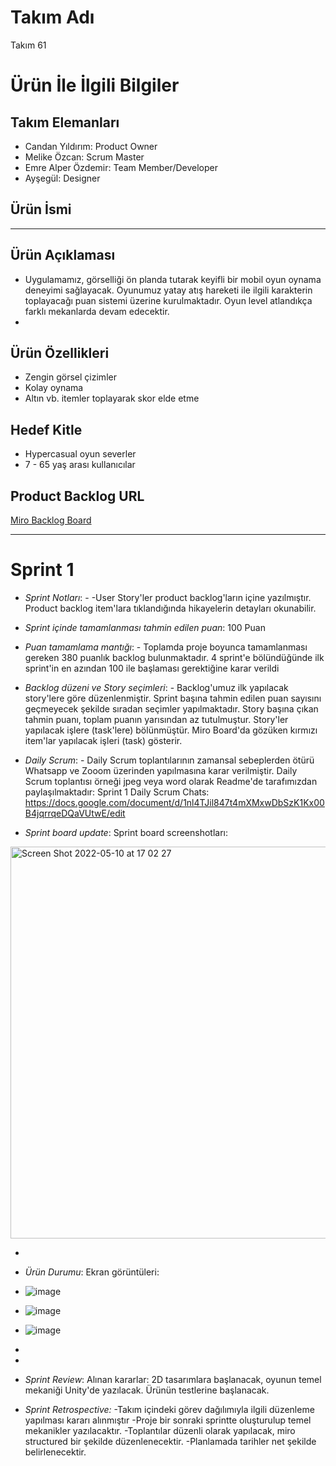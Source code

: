 # Takım Adı


Takım 61

# Ürün İle İlgili Bilgiler

## Takım Elemanları

- Candan Yıldırım: Product Owner
- Melike Özcan: Scrum Master
- Emre Alper Özdemir: Team Member/Developer
- Ayşegül: Designer

## Ürün İsmi

----

## Ürün Açıklaması

- Uygulamamız, görselliği ön planda tutarak keyifli bir mobil oyun oynama deneyimi sağlayacak. Oyunumuz yatay atış hareketi ile ilgili karakterin toplayacağı puan sistemi üzerine kurulmaktadır. Oyun level atlandıkça farklı mekanlarda devam edecektir. 
- 
## Ürün Özellikleri

- Zengin görsel çizimler
- Kolay oynama
- Altın vb. itemler toplayarak skor elde etme 

## Hedef Kitle

- Hypercasual oyun severler
- 7 - 65 yaş arası kullanıcılar

## Product Backlog URL

[Miro Backlog Board](https://miro.com/app/board/uXjVO28lnN4=/)

---

# Sprint 1

- *Sprint Notları*: -
-User Story'ler product backlog'ların içine yazılmıştır. Product backlog item'lara tıklandığında hikayelerin detayları okunabilir.
- *Sprint içinde tamamlanması tahmin edilen puan*: 100 Puan

- *Puan tamamlama mantığı*: -
Toplamda proje boyunca tamamlanması gereken 380 puanlık backlog bulunmaktadır. 4 sprint'e bölündüğünde ilk sprint'in en azından 100 ile başlaması gerektiğine karar verildi
- *Backlog düzeni ve Story seçimleri*: - 
Backlog'umuz ilk yapılacak story'lere göre düzenlenmiştir. Sprint başına tahmin edilen puan sayısını geçmeyecek şekilde sıradan seçimler yapılmaktadır. Story başına çıkan tahmin puanı, toplam puanın yarısından az tutulmuştur.
Story'ler yapılacak işlere (task'lere) bölünmüştür. Miro Board'da gözüken kırmızı item'lar yapılacak işleri (task) gösterir.
- *Daily Scrum*: -
Daily Scrum toplantılarının zamansal sebeplerden ötürü Whatsapp ve Zooom üzerinden yapılmasına karar verilmiştir. Daily Scrum toplantısı örneği jpeg veya word olarak Readme'de tarafımızdan paylaşılmaktadır:
Sprint 1 Daily Scrum Chats: 
https://docs.google.com/document/d/1nl4TJil847t4mXMxwDbSzK1Kx00B4jqrrqeDQaVUtwE/edit

- *Sprint board update*: Sprint board screenshotları: 
<img width="627" alt="Screen Shot 2022-05-10 at 17 02 27" src="https://user-images.githubusercontent.com/104389972/167651625-17610d44-7da1-40ab-89dc-5d50aaad02eb.png">


-
- *Ürün Durumu*: Ekran görüntüleri:
- ![image](https://user-images.githubusercontent.com/74676102/167702643-a0af0cea-db1d-47eb-bdc9-9ea0f63d4f68.png)
- ![image](https://user-images.githubusercontent.com/74676102/167702719-b8181366-328d-4901-9933-75470e903cea.png)
- ![image](https://user-images.githubusercontent.com/74676102/167703484-cdc18b57-764a-4e91-8ad3-9bde2710e331.png)



-

 -

- *Sprint Review*: 
Alınan kararlar: 2D tasarımlara başlanacak, oyunun temel mekaniği Unity'de yazılacak. Ürünün testlerine başlanacak.
- *Sprint Retrospective:*
-Takım içindeki görev dağılımıyla ilgili düzenleme yapılması kararı alınmıştır
-Proje bir sonraki sprintte oluşturulup temel mekanikler yazılacaktır.
-Toplantılar düzenli olarak yapılacak, miro structured bir şekilde düzenlenecektir.
-Planlamada tarihler net şekilde belirlenecektir.

